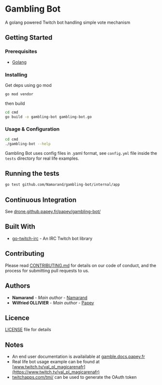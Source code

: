 # Gambling Bot

A golang powered Twitch bot handling simple vote mechanism

## Getting Started

### Prerequisites

- [Golang](https://golang.org)

### Installing

Get deps using go mod

```sh
go mod vendor
```

then build

```sh
cd cmd
go build -o gambling-bot gambling-bot.go
```

### Usage & Configuration

```sh
cd cmd
./gambling-bot --help
```

Gambling Bot uses config files in .yaml format, see `config.yml` file inside
the `tests` directory for real life examples.

## Running the tests

```sh
go test github.com/Namarand/gambling-bot/internal/app
```

## Continuous Integration

See [drone.github.papey.fr/papey/gambling-bot/](https://drone.github.papey.fr/papey/gambling-bot/)

## Built With

- [go-twitch-irc](https://github.com/gempir/go-twitch-irc) - An IRC Twitch bot library

## Contributing

Please read [CONTRIBUTING.md](CONTRIBUTING.md) for details on our code of conduct, and the process for submitting pull requests to us.

## Authors

- **Namarand** - _Main author_ - [Namarand](https://github.com/Namarand)
- **Wilfried OLLIVIER** - _Main author_ - [Papey](https://github.com/papey)

## Licence

[LICENSE](LICENSE) file for details

## Notes

- An end user documentation is availailable at [gamble.docs.papey.fr](https://gamble.docs.papey.fr/)
- Real life bot usage example can be found at [www.twitch.tv/val_pl_magicarenafr](https://www.twitch.tv/val_pl_magicarenafr)
- [twitchapps.com/tmi/](https://twitchapps.com/tmi/) can be used to generate the OAuth token